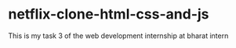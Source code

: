 # netflix-clone-html-css-and-js
This is my task 3 of the web development internship at bharat intern
